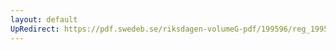 ```yaml
---
layout: default
UpRedirect: https://pdf.swedeb.se/riksdagen-volumeG-pdf/199596/reg_199596/reg_199596_0013.pdf
---
```

